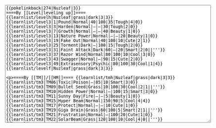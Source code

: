 </p><textarea readonly="" accesskey="," id="wpTextbox1" cols="80" rows="25" style="" class="mw-editfont-monospace" lang="en" dir="ltr" name="wpTextbox1">{{pokelinkback|274|Nuzleaf|3}}
====By [[Level|leveling up]]====
{{learnlist/levelh|Nuzleaf|grass|dark|3|3}}
{{learnlist/level3|1|Pound|Normal|40|100|35|Tough|4|0}}
{{learnlist/level3|3|Harden|Normal|—|—|30|Tough|2|0}}
{{learnlist/level3|7|Growth|Normal|—|—|40|Beauty|1|0}}
{{learnlist/level3|13|Nature Power|Normal|—|—|20|Beauty|1|0}}
{{learnlist/level3|19|Fake Out|Normal|40|100|10|Cute|2|1}}
{{learnlist/level3|25|Torment|Dark|—|100|15|Tough|2|0}}
{{learnlist/level3|31|Faint Attack|Dark|60|—|20|Smart|2|0||'''}}
{{learnlist/level3|37|Razor Wind|Normal|80|100|10|Cool|3|0}}
{{learnlist/level3|43|Swagger|Normal|—|90|15|Cute|2|0}}
{{learnlist/level3|49|Extrasensory|Psychic|80|100|30|Cool|1|4}}
{{learnlist/levelf|Nuzleaf|grass|dark|3|3}}

====By [[TM]]/[[HM]]====
{{learnlist/tmh|Nuzleaf|grass|dark|3|3}}
{{learnlist/tm3|TM06|Toxic|Poison|—|85|10|Smart|3|0}}
{{learnlist/tm3|TM09|Bullet Seed|Grass|10|100|30|Cool|2|1||'''}}
{{learnlist/tm3|TM10|Hidden Power|Normal|—|100|15|Smart|3|0}}
{{learnlist/tm3|TM11|Sunny Day|Fire|—|—|5|Beauty|1|0}}
{{learnlist/tm3|TM15|Hyper Beam|Normal|150|90|5|Cool|4|4}}
{{learnlist/tm3|TM17|Protect|Normal|—|—|10|Cute|1|0}}
{{learnlist/tm3|TM19|Giga Drain|Grass|60|100|5|Smart|2|1||'''}}
{{learnlist/tm3|TM21|Frustration|Normal|—|100|20|Cute|1|0}}
{{learnlist/tm3|TM22|SolarBeam|Grass|120|100|10|Cool|4|0||'''}}
{{learnlist/tm3|TM27|Return|Normal|—|100|20|Cute|1|0}}
{{learnlist/tm3|TM28|Dig|Ground|60|100|10|Smart|1|0}}
{{learnlist/tm3|TM30|Shadow Ball|Ghost|80|100|15|Smart|3|0}}
{{learnlist/tm3|TM31|Brick Break|Fighting|75|100|15|Cool|1|4}}
{{learnlist/tm3|TM32|Double Team|Normal|—|—|15|Cool|2|0}}
{{learnlist/tm3|TM39|Rock Tomb|Rock|50|80|10|Smart|3|0}}
{{learnlist/tm3|TM41|Torment|Dark|—|100|15|Tough|2|0}}
{{learnlist/tm3|TM42|Facade|Normal|70|100|20|Cute|2|0}}
{{learnlist/tm3|TM43|Secret Power|Normal|70|100|20|Smart|1|0}}
{{learnlist/tm3|TM44|Rest|Psychic|—|—|10|Cute|2|0}}
{{learnlist/tm3|TM45|Attract|Normal|—|100|15|Cute|2|0}}
{{learnlist/tm3|TM46|Thief|Dark|40|100|10|Tough|1|0||'''}}
{{learnlist/tm3|HM01|Cut|Normal|50|95|30|Cool|2|1}}
{{learnlist/tm3|HM04|Strength|Normal|80|100|15|Tough|2|1}}
{{learnlist/tm3|HM05|Flash|Normal|—|70|20|Beauty|3|0}}
{{learnlist/tm3|HM06|Rock Smash|Fighting|20|100|15|Tough|1|0}}
{{learnlist/tmf|Nuzleaf|grass|dark|3|3}}

====By {{pkmn|breeding}}====
{{learnlist/breedh|Nuzleaf|grass|dark|3|3}}
{{learnlist/breed3|{{MSP/3|161|Sentret}}{{MSP/3|162|Furret}}{{MSP/3|194|Wooper}}{{MSP/3|195|Quagsire}}{{MSP/3|220|Swinub}}{{MSP/3|221|Piloswine}}&lt;br>{{MSP/3|287|Slakoth}}{{MSP/3|288|Vigoroth}}{{MSP/3|289|Slaking}}{{MSP/3|320|Wailmer}}{{MSP/3|321|Wailord}}{{MSP/3|322|Numel}}&lt;br>{{MSP/3|323|Camerupt}}{{MSP/3|324|Torkoal}}|Amnesia|Psychic|—|—|20|Cute|1|0}}
{{learnlist/breed3|{{MSP/3|083|Farfetch'd}}{{MSP/3|335|Zangoose}}|False Swipe|Normal|40|100|40|Cool|1|3}}
{{learnlist/breed3|{{MSP/3|001|Bulbasaur}}{{MSP/3|002|Ivysaur}}{{MSP/3|003|Venusaur}}{{MSP/3|102|Exeggcute}}{{MSP/3|103|Exeggutor}}{{MSP/3|187|Hoppip}}&lt;br>{{MSP/3|188|Skiploom}}{{MSP/3|189|Jumpluff}}{{MSP/3|285|Shroomish}}{{MSP/3|286|Breloom}}{{MSP/3|315|Roselia}}{{MSP/3|331|Cacnea}}&lt;br>{{MSP/3|332|Cacturne}}|Leech Seed|Grass|—|90|10|Smart|2|2}}
{{learnlist/breed3|{{MSP/3|019|Rattata}}{{MSP/3|020|Raticate}}{{MSP/3|025|Pikachu}}{{MSP/3|026|Raichu}}{{MSP/3|037|Vulpix}}{{MSP/3|038|Ninetales}}&lt;br>{{MSP/3|077|Ponyta}}{{MSP/3|078|Rapidash}}{{MSP/3|133|Eevee}}{{MSP/3|134|Vaporeon}}{{MSP/3|135|Jolteon}}{{MSP/3|136|Flareon}}&lt;br>{{MSP/3|196|Espeon}}{{MSP/3|197|Umbreon}}{{MSP/3|155|Cyndaquil}}{{MSP/3|156|Quilava}}{{MSP/3|157|Typhlosion}}{{MSP/3|161|Sentret}}&lt;br>{{MSP/3|162|Furret}}{{MSP/3|215|Sneasel}}{{MSP/3|255|Torchic}}{{MSP/3|256|Combusken}}{{MSP/3|257|Blaziken}}{{MSP/3|309|Electrike}}&lt;br>{{MSP/3|310|Manectric}}{{MSP/3|335|Zangoose}}{{MSP/3|359|Absol}}|Quick Attack|Normal|40|100|30|Cool|3|0}}
{{learnlist/breed3|{{MSP/3|274|Nuzleaf}}{{MSP/3|275|Shiftry}}{{MSP/3|359|Absol}}|Razor Wind|Normal|80|100|10|Cool|3|0}}
{{learnlist/breed3|{{MSP/3|058|Growlithe}}{{MSP/3|059|Arcanine}}{{MSP/3|077|Ponyta}}{{MSP/3|078|Rapidash}}{{MSP/3|086|Seel}}{{MSP/3|087|Dewgong}}&lt;br>{{MSP/3|111|Rhyhorn}}{{MSP/3|112|Rhydon}}{{MSP/3|128|Tauros}}{{MSP/3|133|Eevee}}{{MSP/3|134|Vaporeon}}{{MSP/3|135|Jolteon}}&lt;br>{{MSP/3|136|Flareon}}{{MSP/3|196|Espeon}}{{MSP/3|197|Umbreon}}{{MSP/3|206|Dunsparce}}{{MSP/3|209|Snubbull}}{{MSP/3|210|Granbull}}&lt;br>{{MSP/3|220|Swinub}}{{MSP/3|221|Piloswine}}{{MSP/3|231|Phanpy}}{{MSP/3|232|Donphan}}{{MSP/3|234|Stantler}}{{MSP/3|261|Poochyena}}&lt;br>{{MSP/3|262|Mightyena}}{{MSP/3|322|Numel}}{{MSP/3|323|Camerupt}}|Take Down|Normal|90|85|20|Tough|6|0}}
{{learnlist/breedf|Nuzleaf|grass|dark|3|3}}

====By [[Move Tutor|tutoring]]====
{{learnlist/tutorh|Nuzleaf|grass|dark|3|3}}
{{learnlist/tutor3|Body Slam|Normal|85|100|15|Tough|1|4|||yes|yes|yes}}
{{learnlist/tutor3|Defense Curl|Normal|—|—|40|Cute|2|0|||no|yes|no}}
{{learnlist/tutor3|Double-Edge|Normal|120|100|15|Tough|6|0|||yes|yes|yes}}
{{learnlist/tutor3|Endure|Normal|—|—|10|Tough|2|0|||no|yes|no}}
{{learnlist/tutor3|Explosion|Normal|250|100|5|Beauty|8|0|||yes|yes|no}}
{{learnlist/tutor3|Fury Cutter|Bug|10|95|20|Cool|3|0|||no|yes|no}}
{{learnlist/tutor3|Mega Kick|Normal|120|75|5|Cool|4|0|||yes|yes|no}}
{{learnlist/tutor3|Mimic|Normal|—|—|10|Cute|1|0|||yes|yes|yes}}
{{learnlist/tutor3|Mud-Slap|Ground|20|100|10|Cute|2|1|||no|yes|no}}
{{learnlist/tutor3|Psych Up|Normal|—|—|10|Smart|2|0|||no|yes|no}}
{{learnlist/tutor3|Rollout|Rock|30|90|20|Tough|3|0|||no|yes|no}}
{{learnlist/tutor3|Selfdestruct|Normal|200|100|5|Beauty|8|0|||no|no|yes}}
{{learnlist/tutor3|Sleep Talk|Normal|—|—|10|Cute|3|0|||no|yes|no}}
{{learnlist/tutor3|Snore|Normal|40|100|15|Cute|4|0|||no|yes|no}}
{{learnlist/tutor3|Substitute|Normal|—|—|10|Smart|2|0|||yes|yes|yes}}
{{learnlist/tutor3|Swagger|Normal|—|90|15|Cute|2|0|||no|yes|yes}}
{{learnlist/tutor3|Swift|Normal|60|—|20|Cool|2|0|||no|yes|no}}
{{learnlist/tutor3|Swords Dance|Normal|—|—|30|Beauty|1|0|||yes|yes|no}}
{{learnlist/tutorf|Nuzleaf|grass|dark|3|3}}

====By a prior [[evolution]]====
{{learnlist/prevoh|Nuzleaf|grass|dark|3|3}}
{{learnlist/prevo3|273|Seedot|||||Bide|Normal|—|100|10|Tough|1|0}}
{{learnlist/prevo3|273|Seedot|||||Synthesis|Grass|—|—|5|Smart|1|0}}
{{learnlist/prevo3|273|Seedot|||||Explosion|Normal|250|100|5|Beauty|8|0||RS}}
{{learnlist/prevo3|273|Seedot|e||||Refresh|Normal|—|—|20|Cute|1|0||XD}}
{{learnlist/prevof|Nuzleaf|grass|dark|3|3}}

====Special moves====
{{learnlist/eventh|Nuzleaf|Grass|Dark|3|3}}
{{learnlist/event3|[[Mass outbreak]]{{sup/3|Em}}|Leech Seed|Grass|—|90|10|Smart|2|2}}
{{learnlist/eventf|Nuzleaf|Grass|Dark|3|3}}

[[it:Nuzleaf/Mosse apprese in terza generazione]]
[[zh:长鼻叶/第三世代招式表]]
